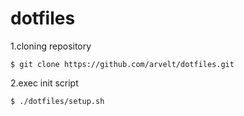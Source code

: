 dotfiles
========

1.cloning repository

    $ git clone https://github.com/arvelt/dotfiles.git

2.exec init script

    $ ./dotfiles/setup.sh

